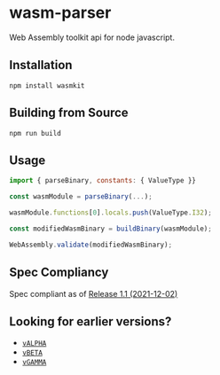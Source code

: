 # wasm-parser

Web Assembly toolkit api for node javascript.

## Installation

```
npm install wasmkit
```

## Building from Source
```
npm run build
```

## Usage

```js
import { parseBinary, constants: { ValueType }}

const wasmModule = parseBinary(...);

wasmModule.functions[0].locals.push(ValueType.I32);

const modifiedWasmBinary = buildBinary(wasmModule);

WebAssembly.validate(modifiedWasmBinary);
```

## Spec Compliancy
Spec compliant as of [Release 1.1 (2021-12-02)](https://webassembly.github.io/spec/core/_download/WebAssembly.pdf)

## Looking for earlier versions? 

- [`vALPHA`](https://github.com/wasmkit/wasmkit-node/tree/vALPHA-archive)
- [`vBETA`](https://github.com/wasmkit/wasmkit-node/tree/vBETA-archive)
- [`vGAMMA`](https://github.com/wasmkit/wasmkit-node/tree/vGAMMA-archive)
